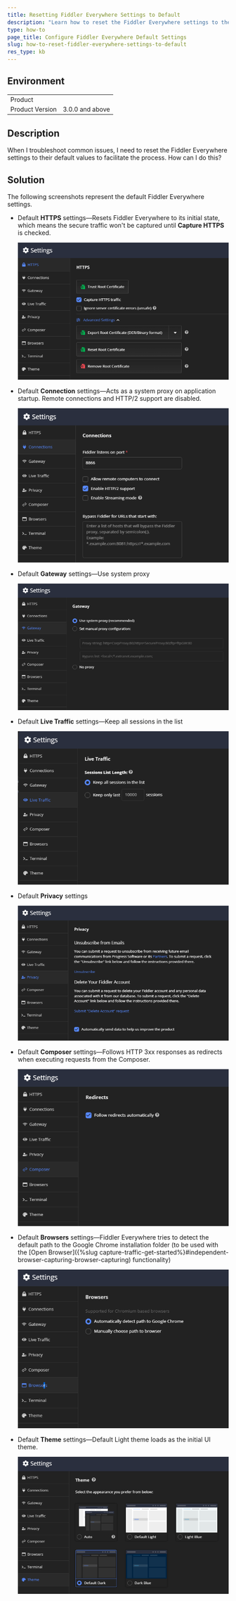 ```yaml
---
title: Resetting Fiddler Everywhere Settings to Default
description: "Learn how to reset the Fiddler Everywhere settings to their default values to troubleshoot common issues."
type: how-to
page_title: Configure Fiddler Everywhere Default Settings
slug: how-to-reset-fiddler-everywhere-settings-to-default
res_type: kb
---
```


## Environment

|   |   |
|---|---|
| Product   |
| Product Version | 3.0.0 and above  |

## Description

When I troubleshoot common issues, I need to reset the Fiddler Everywhere settings to their default values to facilitate the process. How can I do this?

## Solution

The following screenshots represent the default Fiddler Everywhere settings.

* Default **HTTPS** settings&mdash;Resets Fiddler Everywhere to its initial state, which means the secure traffic won't be captured until **Capture HTTPS** is checked.

  ![default https settings](../images/settings/settings-https.png)

* Default **Connection** settings&mdash;Acts as a system proxy on application startup. Remote connections and HTTP/2 support are disabled.

  ![default Connection settings](../images/settings/settings-connections.png)

* Default **Gateway** settings&mdash;Use system proxy

  ![default Gateway settings](../images/settings/settings-gateway.png)

* Default **Live Traffic** settings&mdash;Keep all sessions in the list

  ![default Gateway settings](../images/settings/settings-live-traffic.png)  

* Default **Privacy** settings 

  ![default Privacy settings](../images/settings/settings-privacy.png)

* Default **Composer** settings&mdash;Follows HTTP 3xx responses as redirects when executing requests from the Composer.

  ![default Composer settings](../images/settings/settings-composer.png)

* Default **Browsers** settings&mdash;Fiddler Everywhere tries to detect the default path to the Google Chrome installation folder (to be used with the [Open Browser]({%slug capture-traffic-get-started%}#independent-browser-capturing-browser-capturing) functionality)

  ![default Browsers settings](../images/settings/settings-browsers.png)

* Default **Theme** settings&mdash;Default Light theme loads as the initial UI theme.

  ![default Theme settings](../images/settings/settings-themes.png)